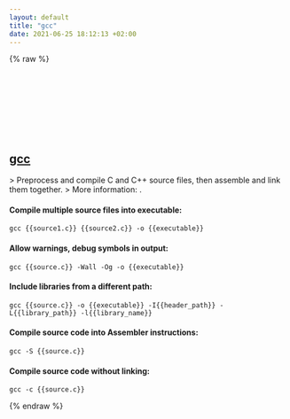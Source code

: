 ```yaml
---
layout: default
title: "gcc"
date: 2021-06-25 18:12:13 +02:00
---
```

{% raw %}
<h2 id="gcc">
  <a href="/en/common/gcc.html">gcc</a> <a href="#gcc"><svg class="icon">
    <use href="/assets/images/unicode_sprite.svg#link" />
  </svg></a>
</h2>
> Preprocess and compile C and C++ source files, then assemble and link them together.
> More information: <https://gcc.gnu.org>.

#### Compile multiple source files into executable:
```shell
gcc {{source1.c}} {{source2.c}} -o {{executable}}
```
#### Allow warnings, debug symbols in output:
```shell
gcc {{source.c}} -Wall -Og -o {{executable}}
```
#### Include libraries from a different path:
```shell
gcc {{source.c}} -o {{executable}} -I{{header_path}} -L{{library_path}} -l{{library_name}}
```
#### Compile source code into Assembler instructions:
```shell
gcc -S {{source.c}}
```
#### Compile source code without linking:
```shell
gcc -c {{source.c}}
```
{% endraw %}